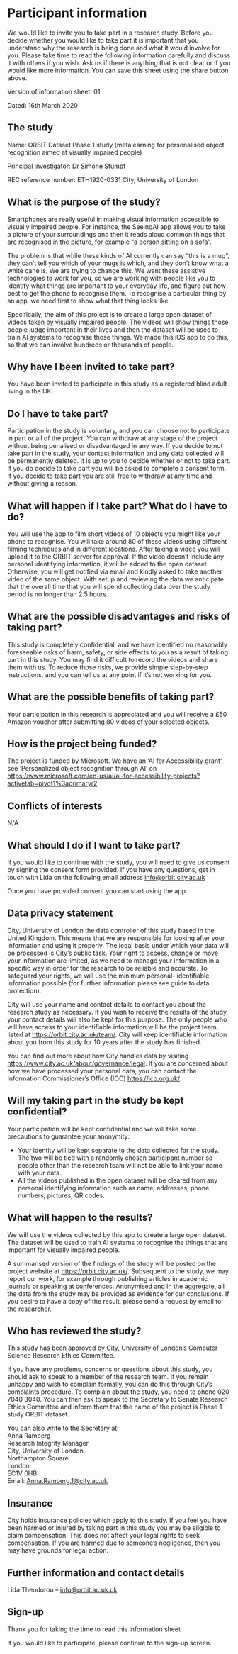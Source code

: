 # Participant information

We would like to invite you to take part in a research study. Before you decide whether you would like to take part it is important that you understand why the research is being done and what it would involve for you. Please take time to read the following information carefully and discuss it with others if you wish. Ask us if there is anything that is not clear or if you would like more information. You can save this sheet using the share button above.

Version of information sheet: 01

Dated: 16th March 2020

## The study

Name: ORBIT Dataset Phase 1 study (metalearning for personalised object recognition aimed at visually impaired people)

Principal investigator: Dr Simone Stumpf

REC reference number: ETH1920-0331 City, University of London

## What is the purpose of the study?

Smartphones are really useful in making visual information accessible to visually impaired people. For instance, the SeeingAI app allows you to take a picture of your surroundings and then it reads aloud common things that are recognised in the picture, for example “a person sitting on a sofa”.

The problem is that while these kinds of AI currently can say “this is a mug”, they can’t tell you which of your mugs is which, and they don’t know what a white cane is. We are trying to change this. We want these assistive technologies to work for you, so we are working with people like you to identify what things are important to your everyday life, and figure out how best to get the phone to recognise them. To recognise a particular thing by an app, we need first to show what that thing looks like.

Specifically, the aim of this project is to create a large open dataset of videos taken by visually impaired people. The videos will show things those people judge important in their lives and then the dataset will be used to train AI systems to recognise those things. We made this iOS app to do this, so that we can involve hundreds or thousands of people. 

## Why have I been invited to take part?

You have been invited to participate in this study as a registered blind adult living in the UK. 

## Do I have to take part?

Participation in the study is voluntary, and you can choose not to participate in part or all of the project. You can withdraw at any stage of the project without being penalised or disadvantaged in any way. If you decide to not take part in the study, your contact information and any data collected will be permanently deleted. It is up to you to decide whether or not to take part. If you do decide to take part you will be asked to complete a consent form. If you decide to take part you are still free to withdraw at any time and without giving a reason.

## What will happen if I take part? What do I have to do?

You will use the app to film short videos of 10 objects you might like your phone to recognise. You will take around 80 of these videos using different filming techniques and in different locations. After taking a video you will upload it to the ORBIT server for approval. If the video doesn’t include any personal identifying information, it will be added to the open dataset. Otherwise, you will get notified via email and kindly asked to take another video of the same object. With setup and reviewing the data we anticipate that the overall time that you will spend collecting data over the study period is no longer than 2.5 hours.

## What are the possible disadvantages and risks of taking part?

This study is completely confidential, and we have identified no reasonably foreseeable risks of harm, safety, or side effects to you as a result of taking part in this study. You may find it difficult to record the videos and share them with us. To reduce those risks, we provide simple step-by-step instructions, and you can tell us at any point if it’s not working for you. 

## What are the possible benefits of taking part?

Your participation in this research is appreciated and you will receive a £50 Amazon voucher after submitting 80 videos of your selected objects. 

## How is the project being funded?

The project is funded by Microsoft. We have an ‘AI for Accessibility grant’, see ‘Personalized object recognition through AI’ on https://www.microsoft.com/en-us/ai/ai-for-accessibility-projects?activetab=pivot1%3aprimaryr2

## Conflicts of interests

N/A

## What should I do if I want to take part?

If you would like to continue with the study, you will need to give us consent by signing the consent form provided. If you have any questions, get in touch with Lida on the following email address info@orbit.city.ac.uk

Once you have provided consent you can start using the app.

## Data privacy statement

City, University of London the data controller of this study based in the United Kingdom. This means that we are responsible for looking after your information and using it properly. The legal basis under which your data will be processed is City’s public task. Your right to access, change or move your information are limited, as we need to manage your information in a specific way in order for the research to be reliable and accurate. To safeguard your rights, we will use the minimum personal- identifiable information possible (for further information please see guide to data protection).

City will use your name and contact details to contact you about the research study as necessary. If you wish to receive the results of the study, your contact details will also be kept for this purpose. The only people who will have access to your identifiable information will be the project team, listed at https://orbit.city.ac.uk/team/. City will keep identifiable information about you from this study for 10 years after the study has finished.

You can find out more about how City handles data by visiting https://www.city.ac.uk/about/governance/legal. If you are concerned about how we have processed your personal data, you can contact the Information Commissioner’s Office (IOC) https://ico.org.uk/.

## Will my taking part in the study be kept confidential?

Your participation will be kept confidential and we will take some precautions to guarantee your anonymity:

- Your identity will be kept separate to the data collected for the study. The two will be tied with a randomly chosen participant number so people other than the research team will not be able to link your name with your data.
- All the videos published in the open dataset will be cleared from any personal identifying information such as name, addresses, phone numbers, pictures, QR codes.

## What will happen to the results?

We will use the videos collected by this app to create a large open dataset. The dataset will be used to train AI systems to recognise the things that are important for visually impaired people.

A summarised version of the findings of the study will be posted on the project website at https://orbit.city.ac.uk/. Subsequent to the study, we may report our work, for example through publishing articles in academic journals or speaking at conferences. Anonymised and in the aggregate, all the data from the study may be provided as evidence for our conclusions. If you desire to have a copy of the result, please send a request by email to the researcher.

## Who has reviewed the study?

This study has been approved by City, University of London’s Computer Science Research Ethics Committee.

If you have any problems, concerns or questions about this study, you should ask to speak to a member of the research team. If you remain unhappy and wish to complain formally, you can do this through City’s complaints procedure. To complain about the study, you need to phone 020 7040 3040. You can then ask to speak to the Secretary to Senate Research Ethics Committee and inform them that the name of the project is Phase 1 study ORBIT dataset.

You can also write to the Secretary at:  
Anna Ramberg  
Research Integrity Manager  
City, University of London,  
Northampton Square  
London,  
EC1V 0HB  
Email: Anna.Ramberg.1@city.ac.uk

## Insurance
City holds insurance policies which apply to this study. If you feel you have been harmed or injured by taking part in this study you may be eligible to claim compensation. This does not affect your legal rights to seek compensation. If you are harmed due to someone’s negligence, then you may have grounds for legal action.

## Further information and contact details

Lida Theodorou – info@orbit.ac.uk.uk

## Sign-up

Thank you for taking the time to read this information sheet

If you would like to participate, please continue to the sign-up screen.
